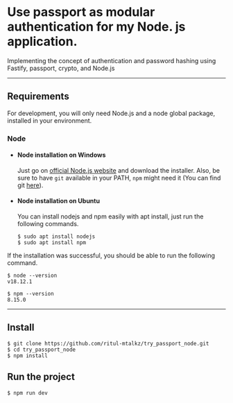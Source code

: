 # Use passport as modular authentication for my Node. js application.
Implementing the concept of authentication and password hashing using Fastify, passport, crypto, and Node.js

---

## Requirements

For development, you will only need Node.js and a node global package, installed in your environment.

### Node
- #### Node installation on Windows

  Just go on [official Node.js website](https://nodejs.org/) and download the installer.
Also, be sure to have `git` available in your PATH, `npm` might need it (You can find git [here](https://git-scm.com/)).

- #### Node installation on Ubuntu
  You can install nodejs and npm easily with apt install, just run the following commands.

      $ sudo apt install nodejs
      $ sudo apt install npm
      
If the installation was successful, you should be able to run the following command.

    $ node --version
    v18.12.1
    
    $ npm --version
    8.15.0

---

## Install

    $ git clone https://github.com/ritul-mtalkz/try_passport_node.git
    $ cd try_passport_node
    $ npm install

## Run the project

    $ npm run dev

